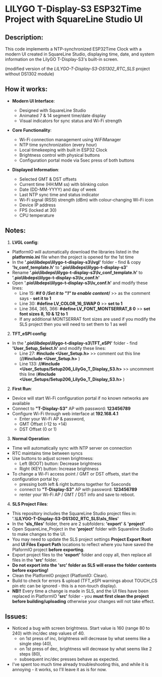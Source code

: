 # LILYGO T-Display-S3 ESP32Time Project with SquareLine Studio UI

## Description:
This code implements a NTP-synchronized ESP32Time Clock with a modern UI created in SquareLine Studio, displaying time, date, and system information on the LilyGO T-Display-S3's built-in screen.

(modified version of the *LILYGO-T-Display-S3-DS1302_RTC_SLS* project without DS1302 module)

## How it works:
- **Modern UI Interface**:
  - Designed with SquareLine Studio
  - Animated 7 & 14 segment time/date display
  - Visual indicators for sync status and Wi-Fi strength

- **Core Functionality**:
  - Wi-Fi connection management using WiFiManager
  - NTP time synchronization (every hour)
  - Local timekeeping with built in ESP32 Clock
  - Brightness control with physical buttons
  - Configuration portal mode via 5sec press of both buttons

- **Displayed Information**:
  - Selected GMT & DST offsets
  - Current time (HH:MM ss) with blinking colon
  - Date (DD-MM-YYYY) and day of week
  - Last NTP sync time and status indicator
  - Wi-Fi signal (RSSI) strength (dBm) with colour-changing Wi-Fi icon
  - Device IP address
  - FPS (locked at 30)
  - CPU temperature

## Notes:
1. **LVGL config**:
  - PlatformIO will automatically download the libraries listed in the **platformio.ini** file when the project is opened for the 1st time
  - In the **'.pio\libdeps\lilygo-t-display-s3\lvgl'** folder - find & copy **'lv_conf_template.h'** to **'.pio\libdeps\lilygo-t-display-s3'**
  - Rename **'.pio\libdeps\lilygo-t-display-s3\lv_conf_template.h'** to **'.pio\libdeps\lilygo-t-display-s3\lv_conf.h'**
  - Open **'.pio\libdeps\lilygo-t-display-s3\lv_conf.h'** and modify these lines:
    - Line 15: **#if 0 /*Set it to "1" to enable content*/** >> as the comment says - **set it to 1**
    - Line 30: **#define LV_COLOR_16_SWAP 0** >> **set to 1**
    - Line 364, 365, 366: **#define LV_FONT_MONTSERRAT_8  0** >> **set font sizes 8, 10 & 12 to 1**
    - If any additional MONTSERRAT font sizes are used if you modify the SLS project then you will need to set them to 1 as well

2. **TFT_eSPI config**:
  - In the **'.pio\libdeps\lilygo-t-display-s3\TFT_eSPI'** folder - find **'User_Setup_Select.h'** and modify these lines:
    - Line 27: **#include <User_Setup.h>** >> comment out this line (**//#include <User_Setup.h>** )
    - Line 133: **//#include <User_Setups/Setup206_LilyGo_T_Display_S3.h>** >> uncomment this line (**#include <User_Setups/Setup206_LilyGo_T_Display_S3.h>** )
  
2. **First Run**:
  - Device will start Wi-Fi configuration portal if no known networks are available
  - Connect to **"T-Display-S3"** AP with password: **123456789**
  - Configure Wi-Fi through web interface at **192.168.4.1**
    - Enter your Wi-Fi AP & password,
    - GMT Offset (-12 to +14)
    - DST Offset (0 or 1)

3. **Normal Operation**:
  - Time will automatically sync with NTP server on connection
  - RTC maintains time between syncs
  - Use buttons to adjust screen brightness:
    - Left (BOOT) button: Decrease brightness
    - Right (KEY) button: Increase brightness
  - To change a Wi-Fi access point / GMT or DST offsets, start the configuration portal by:
    - pressing both left & right buttons together for 5seconds
    - connect to **"T-Display-S3"** AP with password: **123456789**
    - renter your Wi-Fi AP / GMT / DST info and save to reboot.

4. **SLS Project Files**:
  - This repository includes the SquareLine Studio project files in: **'.\LILYGO-T-Display-S3-DS1302_RTC_SLS\sls_files'**
  - In the **'sls_files'** folder, there are 2 subfolders: **'export'** & **'project'**
  - Open SquareLine_Project in the **'project'** folder with Squareline Studio to make changes to the UI.
  - You may need to update the SLS project settings **Project Export Root** and **UI Files Export Path** locations to reflect where you have saved the PlaformIO project **before exporting**.
  - Export project files to the **'export'** folder and copy all, then replace all files in the **'src'** folder.
  - **Do not export into the 'src' folder as SLS will erase the folder contents before exporting!**
  - Clean the PlatformIO project (PlatfomIO: Clean).
  - Build to check for errors & upload (TFT_eSPI warnings about TOUCH_CS pin etc can be ignored - this is a non-touch display).
  - **NB!!** Every time a change is made in SLS, and the UI files have been replaced in PlatformIO **'src'** folder - you **must first clean the project before building/uploading** otherwise your changes will not take effect.

## Issues:
  - Noticed a bug with screen brightness. Start value is 160 (range 80 to 240) with inc/dec step values of 40.
    - on 1st press of inc, brightness will decrease by what seems like a single step (40),
    - on 1st press of dec, brightness will decrease by what seems like 2 steps (80),
    - subsequent inc/dec presses behave as expected.
  - I've spent too much time already troubleshooting this, and while it is annoying - it works, so I'll leave it as is for now.